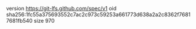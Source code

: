 version https://git-lfs.github.com/spec/v1
oid sha256:1fc55a375693552c7ac2c973c59253a661773d638a2a2c8362f76817681fb540
size 970
